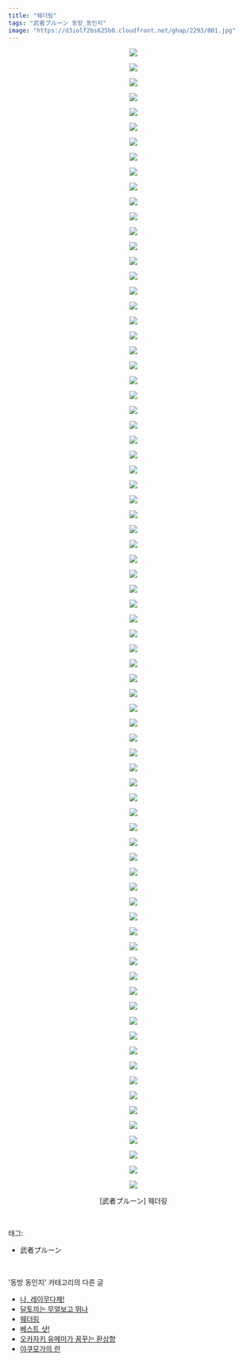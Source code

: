 ```yaml
---
title: "웨더링"
tags: "武者プルーン 동방_동인지"
image: "https://d3iolf2bs625b0.cloudfront.net/ghap/2293/001.jpg"
---
```

<div class="article">
<p style="text-align: center; clear: none; float: none;"><img src="{{ site.imgserver3 }}/ghap/2293/001.jpg"/></p>
<p style="text-align: center; clear: none; float: none;"><img src="{{ site.imgserver3 }}/ghap/2293/002.jpg"/></p>
<p style="text-align: center; clear: none; float: none;"><img src="{{ site.imgserver3 }}/ghap/2293/003.jpg"/></p>
<p style="text-align: center; clear: none; float: none;"><img src="{{ site.imgserver3 }}/ghap/2293/004.jpg"/></p>
<p style="text-align: center; clear: none; float: none;"><img src="{{ site.imgserver3 }}/ghap/2293/005.jpg"/></p>
<p style="text-align: center; clear: none; float: none;"><img src="{{ site.imgserver3 }}/ghap/2293/006.jpg"/></p>
<p style="text-align: center; clear: none; float: none;"><img src="{{ site.imgserver3 }}/ghap/2293/007.jpg"/></p>
<p style="text-align: center; clear: none; float: none;"><img src="{{ site.imgserver3 }}/ghap/2293/008.jpg"/></p>
<p style="text-align: center; clear: none; float: none;"><img src="{{ site.imgserver3 }}/ghap/2293/009.jpg"/></p>
<p style="text-align: center; clear: none; float: none;"><img src="{{ site.imgserver3 }}/ghap/2293/010.jpg"/></p>
<p style="text-align: center; clear: none; float: none;"><img src="{{ site.imgserver3 }}/ghap/2293/011.jpg"/></p>
<p style="text-align: center; clear: none; float: none;"><img src="{{ site.imgserver3 }}/ghap/2293/012.jpg"/></p>
<p style="text-align: center; clear: none; float: none;"><img src="{{ site.imgserver3 }}/ghap/2293/013.jpg"/></p>
<p style="text-align: center; clear: none; float: none;"><img src="{{ site.imgserver3 }}/ghap/2293/014.jpg"/></p>
<p style="text-align: center; clear: none; float: none;"><img src="{{ site.imgserver3 }}/ghap/2293/015.jpg"/></p>
<p style="text-align: center; clear: none; float: none;"><img src="{{ site.imgserver3 }}/ghap/2293/016.jpg"/></p>
<p style="text-align: center; clear: none; float: none;"><img src="{{ site.imgserver3 }}/ghap/2293/017.jpg"/></p>
<p style="text-align: center; clear: none; float: none;"><img src="{{ site.imgserver3 }}/ghap/2293/018.jpg"/></p>
<p style="text-align: center; clear: none; float: none;"><img src="{{ site.imgserver3 }}/ghap/2293/019.jpg"/></p>
<p style="text-align: center; clear: none; float: none;"><img src="{{ site.imgserver3 }}/ghap/2293/020.jpg"/></p>
<p style="text-align: center; clear: none; float: none;"><img src="{{ site.imgserver3 }}/ghap/2293/021.jpg"/></p>
<p style="text-align: center; clear: none; float: none;"><img src="{{ site.imgserver3 }}/ghap/2293/022.jpg"/></p>
<p style="text-align: center; clear: none; float: none;"><img src="{{ site.imgserver3 }}/ghap/2293/023.jpg"/></p>
<p style="text-align: center; clear: none; float: none;"><img src="{{ site.imgserver3 }}/ghap/2293/024.jpg"/></p>
<p style="text-align: center; clear: none; float: none;"><img src="{{ site.imgserver3 }}/ghap/2293/025.jpg"/></p>
<p style="text-align: center; clear: none; float: none;"><img src="{{ site.imgserver3 }}/ghap/2293/026.jpg"/></p>
<p style="text-align: center; clear: none; float: none;"><img src="{{ site.imgserver3 }}/ghap/2293/027.jpg"/></p>
<p style="text-align: center; clear: none; float: none;"><img src="{{ site.imgserver3 }}/ghap/2293/028.jpg"/></p>
<p style="text-align: center; clear: none; float: none;"><img src="{{ site.imgserver3 }}/ghap/2293/029.jpg"/></p>
<p style="text-align: center; clear: none; float: none;"><img src="{{ site.imgserver3 }}/ghap/2293/030.jpg"/></p>
<p style="text-align: center; clear: none; float: none;"><img src="{{ site.imgserver3 }}/ghap/2293/031.jpg"/></p>
<p style="text-align: center; clear: none; float: none;"><img src="{{ site.imgserver3 }}/ghap/2293/032.jpg"/></p>
<p style="text-align: center; clear: none; float: none;"><img src="{{ site.imgserver3 }}/ghap/2293/033.jpg"/></p>
<p style="text-align: center; clear: none; float: none;"><img src="{{ site.imgserver3 }}/ghap/2293/034.jpg"/></p>
<p style="text-align: center; clear: none; float: none;"><img src="{{ site.imgserver3 }}/ghap/2293/035.jpg"/></p>
<p style="text-align: center; clear: none; float: none;"><img src="{{ site.imgserver3 }}/ghap/2293/036.jpg"/></p>
<p style="text-align: center; clear: none; float: none;"><img src="{{ site.imgserver3 }}/ghap/2293/037.jpg"/></p>
<p style="text-align: center; clear: none; float: none;"><img src="{{ site.imgserver3 }}/ghap/2293/038.jpg"/></p>
<p style="text-align: center; clear: none; float: none;"><img src="{{ site.imgserver3 }}/ghap/2293/039.jpg"/></p>
<p style="text-align: center; clear: none; float: none;"><img src="{{ site.imgserver3 }}/ghap/2293/040.jpg"/></p>
<p style="text-align: center; clear: none; float: none;"><img src="{{ site.imgserver3 }}/ghap/2293/041.jpg"/></p>
<p style="text-align: center; clear: none; float: none;"><img src="{{ site.imgserver3 }}/ghap/2293/042.jpg"/></p>
<p style="text-align: center; clear: none; float: none;"><img src="{{ site.imgserver3 }}/ghap/2293/043.jpg"/></p>
<p style="text-align: center; clear: none; float: none;"><img src="{{ site.imgserver3 }}/ghap/2293/044.jpg"/></p>
<p style="text-align: center; clear: none; float: none;"><img src="{{ site.imgserver3 }}/ghap/2293/045.jpg"/></p>
<p style="text-align: center; clear: none; float: none;"><img src="{{ site.imgserver3 }}/ghap/2293/046.jpg"/></p>
<p style="text-align: center; clear: none; float: none;"><img src="{{ site.imgserver3 }}/ghap/2293/047.jpg"/></p>
<p style="text-align: center; clear: none; float: none;"><img src="{{ site.imgserver3 }}/ghap/2293/048.jpg"/></p>
<p style="text-align: center; clear: none; float: none;"><img src="{{ site.imgserver3 }}/ghap/2293/049.jpg"/></p>
<p style="text-align: center; clear: none; float: none;"><img src="{{ site.imgserver3 }}/ghap/2293/050.jpg"/></p>
<p style="text-align: center; clear: none; float: none;"><img src="{{ site.imgserver3 }}/ghap/2293/051.jpg"/></p>
<p style="text-align: center; clear: none; float: none;"><img src="{{ site.imgserver3 }}/ghap/2293/052.jpg"/></p>
<p style="text-align: center; clear: none; float: none;"><img src="{{ site.imgserver3 }}/ghap/2293/053.jpg"/></p>
<p style="text-align: center; clear: none; float: none;"><img src="{{ site.imgserver3 }}/ghap/2293/054.jpg"/></p>
<p style="text-align: center; clear: none; float: none;"><img src="{{ site.imgserver3 }}/ghap/2293/055.jpg"/></p>
<p style="text-align: center; clear: none; float: none;"><img src="{{ site.imgserver3 }}/ghap/2293/056.jpg"/></p>
<p style="text-align: center; clear: none; float: none;"><img src="{{ site.imgserver3 }}/ghap/2293/057.jpg"/></p>
<p style="text-align: center; clear: none; float: none;"><img src="{{ site.imgserver3 }}/ghap/2293/058.jpg"/></p>
<p style="text-align: center; clear: none; float: none;"><img src="{{ site.imgserver3 }}/ghap/2293/059.jpg"/></p>
<p style="text-align: center; clear: none; float: none;"><img src="{{ site.imgserver3 }}/ghap/2293/060.jpg"/></p>
<p style="text-align: center; clear: none; float: none;"><img src="{{ site.imgserver3 }}/ghap/2293/061.jpg"/></p>
<p style="text-align: center; clear: none; float: none;"><img src="{{ site.imgserver3 }}/ghap/2293/062.jpg"/></p>
<p style="text-align: center; clear: none; float: none;"><img src="{{ site.imgserver3 }}/ghap/2293/063.jpg"/></p>
<p style="text-align: center; clear: none; float: none;"><img src="{{ site.imgserver3 }}/ghap/2293/064.jpg"/></p>
<p style="text-align: center; clear: none; float: none;"><img src="{{ site.imgserver3 }}/ghap/2293/065.jpg"/></p>
<p style="text-align: center; clear: none; float: none;"><img src="{{ site.imgserver3 }}/ghap/2293/066.jpg"/></p>
<p style="text-align: center; clear: none; float: none;"><img src="{{ site.imgserver3 }}/ghap/2293/067.jpg"/></p>
<p style="text-align: center; clear: none; float: none;"><img src="{{ site.imgserver3 }}/ghap/2293/068.jpg"/></p>
<p style="text-align: center; clear: none; float: none;"><img src="{{ site.imgserver3 }}/ghap/2293/069.jpg"/></p>
<p style="text-align: center; clear: none; float: none;"><img src="{{ site.imgserver3 }}/ghap/2293/070.jpg"/></p>
<p style="text-align: center; clear: none; float: none;"><img src="{{ site.imgserver3 }}/ghap/2293/071.jpg"/></p>
<p style="text-align: center; clear: none; float: none;"><img src="{{ site.imgserver3 }}/ghap/2293/072.jpg"/></p>
<p style="text-align: center; clear: none; float: none;"><img src="{{ site.imgserver3 }}/ghap/2293/073.jpg"/></p>
<p style="text-align: center; clear: none; float: none;"><img src="{{ site.imgserver3 }}/ghap/2293/074.jpg"/></p>
<p style="text-align: center; clear: none; float: none;"><img src="{{ site.imgserver3 }}/ghap/2293/075.jpg"/></p>
<p style="text-align: center; clear: none; float: none;"><img src="{{ site.imgserver3 }}/ghap/2293/076.jpg"/></p>
<p style="text-align: center; clear: none; float: none;"><img src="{{ site.imgserver3 }}/ghap/2293/077.jpg"/></p>
<p style="text-align: center; clear: none; float: none;">[武者プルーン] 웨더링</p>
<p style="text-align: center; clear: none; float: none;"></p>
</div><br/>
<div class="tagTrail">
<p>태그: </p>
<ul>
<li>武者プルーン</li>
</ul>
</div><br/>
<div class="another">
<p>'동방 동인지' 카테고리의 다른 글</p>
<ul>
<li><a href="/ghap_2295">나, 레이무다제!</a></li>
<li><a href="/ghap_2294">달토끼는 무얼보고 뛰나</a></li>
<li><a href="/ghap_2293">웨더링</a></li>
<li><a href="/ghap_2292">베스트 샷!</a></li>
<li><a href="/ghap_2291">오카자키 유메미가 꿈꾸는 환상향</a></li>
<li><a href="/ghap_2289">야쿠모가의 란</a></li>
</ul>
</div><br/>
<div class="cb_module cb_fluid">
<div class="cb_wrt cb_profile">
</div><!-- commentList close -->
</div><br/>
